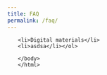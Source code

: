 ```yaml
---
title: FAQ
permalink: /faq/
---
```

<html>
<body>
	
<ol type="i">
	
	<li>Digital materials</li>
	<li>asdsa</li></ol>
	
	</body>
	</html>
	